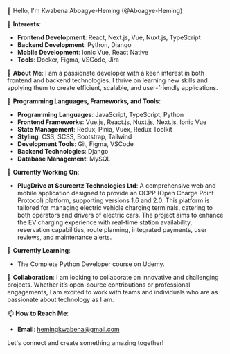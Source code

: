 👋 Hello, I'm Kwabena Aboagye-Heming (@Aboagye-Heming)

👀 **Interests**:
- **Frontend Development**: React, Next.js, Vue, Nuxt.js, TypeScript
- **Backend Development**: Python, Django
- **Mobile Development**: Ionic Vue, React Native
- **Tools**: Docker, Figma, VSCode, Jira


🚀 **About Me**:
I am a passionate developer with a keen interest in both frontend and backend technologies. I thrive on learning new skills and applying them to create efficient, scalable, and user-friendly applications.

🔧 **Programming Languages, Frameworks, and Tools**:
- **Programming Languages**: JavaScript, TypeScript, Python
- **Frontend Frameworks**: Vue.js, React.js, Nuxt.js, Next.js, Ionic Vue
- **State Management**: Redux, Pinia, Vuex, Redux Toolkit
- **Styling**: CSS, SCSS, Bootstrap, Tailwind
- **Development Tools**: Git, Figma, VSCode
- **Backend Technologies**: Django
- **Database Management**: MySQL


💼 **Currently Working On**:
- **PlugDrive at Sourcertz Technologies Ltd**: A comprehensive web and mobile application designed to provide an OCPP (Open Charge Point Protocol) platform, supporting versions 1.6 and 2.0. This platform is tailored for managing electric vehicle charging terminals, catering to both operators and drivers of electric cars. The project aims to enhance the EV charging experience with real-time station availability, reservation capabilities, route planning, integrated payments, user reviews, and maintenance alerts.


🌱 **Currently Learning**:
- The Complete Python Developer course on Udemy.


💞️ **Collaboration**:
I am looking to collaborate on innovative and challenging projects. Whether it’s open-source contributions or professional engagements, I am excited to work with teams and individuals who are as passionate about technology as I am.


📫 **How to Reach Me**:
- **Email**: [hemingkwabena@gmail.com](mailto:hemingkwabena@gmail.com)


Let's connect and create something amazing together!


<!--
**Aboagye-Heming/Aboagye-Heming** is a ✨ _special_ ✨ repository because its `README.md` (this file) appears on your GitHub profile.

Here are some ideas to get you started:

- 🔭 I’m currently working on ...
- 🌱 I’m currently learning ...
- 👯 I’m looking to collaborate on ...
- 🤔 I’m looking for help with ...
- 💬 Ask me about ...
- 📫 How to reach me: ...
- 😄 Pronouns: ...
- ⚡ Fun fact: ...
-->
